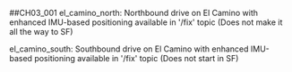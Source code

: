 ##CH03_001
el_camino_north: Northbound drive on El Camino with enhanced IMU-based positioning available in '/fix' topic (Does not make it all the way to SF)

el_camino_south: Southbound drive on El Camino with enhanced IMU-based positioning available in '/fix' topic (Does not start in SF)
